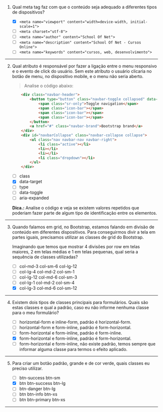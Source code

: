 1. Qual meta tag faz com que o conteúdo seja adequado a diferentes tipos de dispositivos?

	- [x] ```<meta name="viewport" content="width=device-width, initial-scale=1">```
	- [ ] ```<meta charset="utf-8">```
	- [ ] ```<meta name="author" content="School Of Net">```
	- [ ] ```<meta name="description" content="School Of Net - Cursos Online">```
	- [ ] ```<meta name="keywords" content="cursos, web, desenvolvimento">```

***

2. Qual atributo é responsável por fazer a ligação entre o menu responsivo e o evento de click do usuário. Sem este atributo o usuário clicaria no botão de menu, no dispositivo mobile, e o menu não seria aberto.

	> Analise o código abaixo:

	```html
		<div class="navbar-header">
            <button type="button" class="navbar-toggle collapsed" data-toggle="collapse" data-target="#navbarCollapse" aria-expanded="false">
                <span class="sr-only">Toggle navigation</span>
                <span class="icon-bar"></span>
                <span class="icon-bar"></span>
                <span class="icon-bar"></span>
            </button>
            <a href="#" class="navbar-brand">Bootstrap brand</a>
        </div>
        <div id="navbarCollapse" class="navbar-collapse collapse">
            <ul class="nav navbar-nav navbar-right">
                <li class="active"></li>
                <li></li>
                <li></li>
                <li class="dropdown"></li>
            </ul>
        </div>
	```

	- [ ] class
	- [x] data-target
	- [ ] type
	- [ ] data-toggle
	- [ ] aria-expanded

	**Dica.:** Analise o código e veja se existem valores repetidos que poderiam fazer parte de algum tipo de identificação entre os elementos.
      
***

3. Quando falamos em grid, no Bootstrap, estamos falando em divisão de conteúdo em diferentes dispositivos. Para conseguirmos divir a tela em partes iguais, precisamos utilizar as classes de grid do Bootstrap.

	Imaginando que temos que mostrar 4 divisões por row em telas maiores, 2 em telas médias e 1 em telas pequenas, qual seria a sequência de classes utilizadas?

	- [ ] col-md-3 col-sm-6 col-lg-12
	- [ ] col-lg-4 col-md-2 col-sm-1
	- [ ] col-lg-12 col-md-6 col-sm-3
	- [ ] col-lg-1 col-md-2 col-sm-4
	- [x] col-lg-3 col-md-6 col-sm-12

***

4. Existem dois tipos de classes principais para formulários. Quais são estas classes e qual a padrão, caso eu não informe nenhuma classe para o meu formulário?

	- [ ] horizontal-form e inline-form, padrão é horizontal-form.
	- [ ] horizontal-form e form-inline, padrão é form-horizontal.
	- [ ] form-horizontal e form-inline, padrão é form-inline.
	- [x] form-horizontal e form-inline, padrão é form-horizontal.
	- [ ] form-horizontal e form-inline, não existe padrão, temos sempre que informar alguma classe para termos o efeito aplicado.

***

5. Para criar um botão padrão, grande e de cor verde, quais classes eu preciso utilizar.

	- [ ] btn-success btn-sm
	- [x] btn btn-success btn-lg
	- [ ] btn-danger btn-lg
	- [ ] btn btn-info btn-xs
	- [ ] btn btn-primary btn-xs

***


